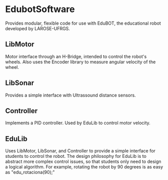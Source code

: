 # EdubotSoftware

Provides modular, flexible code for use with EduBOT, the educational robot developed by LAROSE-UFRGS. 

## LibMotor 
Motor interface through an H-Bridge, intended to control the robot's wheels. Also uses the Encoder library to measure angular velocity of the wheel.
## LibSonar
Provides a simple interface with Ultrassound distance sensors. 
## Controller
Implements a PID controller. Used by EduLib to control motor velocity.
## EduLib
Uses LibMotor, LibSonar, and Controller to provide a simple interface for students to control the robot. 
The design philosophy for EduLib is to abstract more complex control issues, so that students only need to design a logical algorithm. 
For example, rotating the robot by 90 degrees is as easy as "edu_rotaciona(90);"
